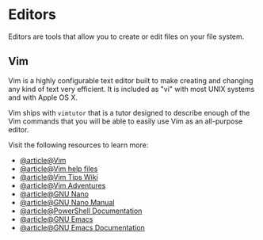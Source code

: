 # Editors

Editors are tools that allow you to create or edit files on your file system.

## Vim

Vim is a highly configurable text editor built to make creating and changing any kind of text very efficient. It is included as "vi" with most UNIX systems and with Apple OS X.

Vim ships with `vimtutor` that is a tutor designed to describe enough of the Vim commands that you will be able to easily use Vim as an all-purpose editor.

Visit the following resources to learn more:

- [@article@Vim](https://www.vim.org)
- [@article@Vim help files](https://vimhelp.org/)
- [@article@Vim Tips Wiki](https://vim.fandom.com/wiki/Vim_Tips_Wiki)
- [@article@Vim Adventures](https://vim-adventures.com/)
- [@article@GNU Nano](https://www.nano-editor.org/)
- [@article@GNU Nano Manual](https://www.nano-editor.org/dist/latest/nano.html)
- [@article@PowerShell Documentation](https://learn.microsoft.com/en-us/powershell/)
- [@article@GNU Emacs](https://www.gnu.org/software/emacs/)
- [@article@GNU Emacs Documentation](https://www.gnu.org/software/emacs/documentation.html)
